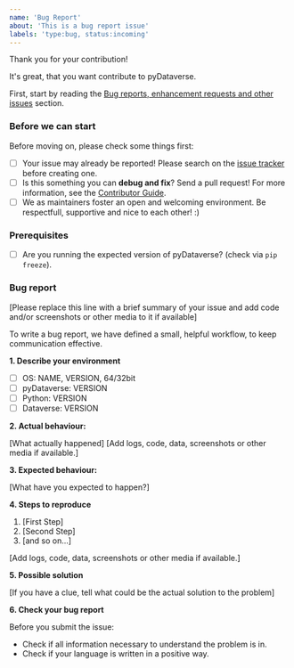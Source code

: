 ```yaml
---
name: 'Bug Report'
about: 'This is a bug report issue'
labels: 'type:bug, status:incoming'
---
```


<!-- Provide a general summary of your problem in the Title above. -->
<!-- You can erase any parts of this template not applicable to your Issue. -->
<!-- Show that you have done a step, by checking the checkboxes. -->

Thank you for your contribution!

It's great, that you want contribute to pyDataverse.

First, start by reading the [Bug reports, enhancement requests and other issues](https://pydataverse.readthedocs.io/en/master/contributing/contributing.html) section.

### Before we can start

Before moving on, please check some things first:

* [ ] Your issue may already be reported! Please search on the [issue tracker](https://github.com/gdcc/pyDataverse/issues) before creating one.
* [ ] Is this something you can **debug and fix**? Send a pull request! For more information, see the [Contributor Guide](https://pydataverse.readthedocs.io/en/master/contributing/contributing.html).
* [ ] We as maintainers foster an open and welcoming environment. Be respectfull, supportive and nice to each other! :)

### Prerequisites

* [ ] Are you running the expected version of pyDataverse? (check via `pip freeze`).

### Bug report

[Please replace this line with a brief summary of your issue and add code and/or screenshots or other media to it if available]

To write a bug report, we have defined a small, helpful workflow, to keep communication effective.

**1. Describe your environment**

* [ ] OS: NAME, VERSION, 64/32bit <!-- (e. g. Linux, Ubuntu 18.04, 64bit) -->
* [ ] pyDataverse: VERSION <!-- (e. g. 0.2.1) -->
* [ ] Python: VERSION <!-- (e. g. 3.6.9) -->
* [ ] Dataverse: VERSION <!-- (optional, e. g. 4.18.1) -->

**2. Actual behaviour:**

[What actually happened]
[Add logs, code, data, screenshots or other media if available.]

**3. Expected behaviour:**

[What have you expected to happen?]

**4. Steps to reproduce**

1. [First Step]
2. [Second Step]
3. [and so on...]

[Add logs, code, data, screenshots or other media if available.]

**5. Possible solution**

[If you have a clue, tell what could be the actual solution to the problem]

**6. Check your bug report**

Before you submit the issue:

* Check if all information necessary to understand the problem is in.
* Check if your language is written in a positive way.

